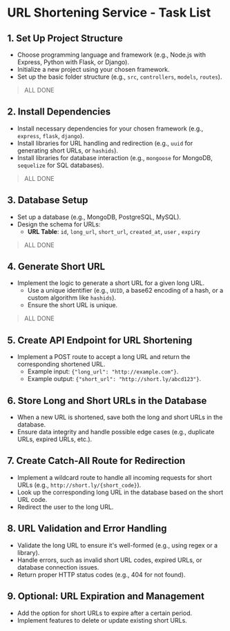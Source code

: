 # URL Shortening Service - Task List

## 1. **Set Up Project Structure**
   - Choose programming language and framework (e.g., Node.js with Express, Python with Flask, or Django).
   - Initialize a new project using your chosen framework.
   - Set up the basic folder structure (e.g., `src`, `controllers`, `models`, `routes`).
> ALL DONE

## 2. **Install Dependencies**
   - Install necessary dependencies for your chosen framework (e.g., `express`, `flask`, `django`).
   - Install libraries for URL handling and redirection (e.g., `uuid` for generating short URLs, or `hashids`).
   - Install libraries for database interaction (e.g., `mongoose` for MongoDB, `sequelize` for SQL databases).
> ALL DONE

## 3. **Database Setup**
   - Set up a database (e.g., MongoDB, PostgreSQL, MySQL).
   - Design the schema for URLs:
     - **URL Table**: `id`, `long_url`, `short_url`, `created_at`, `user` , `expiry`
> ALL DONE

## 4. **Generate Short URL**
   - Implement the logic to generate a short URL for a given long URL.
     - Use a unique identifier (e.g., `UUID`, a base62 encoding of a hash, or a custom algorithm like `hashids`).
     - Ensure the short URL is unique.
> ALL DONE


## 5. **Create API Endpoint for URL Shortening**
   - Implement a POST route to accept a long URL and return the corresponding shortened URL.
     - Example input: `{"long_url": "http://example.com"}`.
     - Example output: `{"short_url": "http://short.ly/abcd123"}`.
   
## 6. **Store Long and Short URLs in the Database**
   - When a new URL is shortened, save both the long and short URLs in the database.
   - Ensure data integrity and handle possible edge cases (e.g., duplicate URLs, expired URLs, etc.).

## 7. **Create Catch-All Route for Redirection**
   - Implement a wildcard route to handle all incoming requests for short URLs (e.g., `http://short.ly/{short_code}`).
   - Look up the corresponding long URL in the database based on the short URL code.
   - Redirect the user to the long URL.

## 8. **URL Validation and Error Handling**
   - Validate the long URL to ensure it's well-formed (e.g., using regex or a library).
   - Handle errors, such as invalid short URL codes, expired URLs, or database connection issues.
   - Return proper HTTP status codes (e.g., 404 for not found).

## 9. **Optional: URL Expiration and Management**
   - Add the option for short URLs to expire after a certain period.
   - Implement features to delete or update existing short URLs.
   
<!-- ## 10. **Testing**
   - Write unit tests for generating short URLs and performing redirections.
   - Test the catch-all redirection route and ensure correct mapping between short and long URLs.
   - Use testing libraries like `jest`, `mocha`, or `unittest`.

## 11. **Documentation**
   - Write API documentation explaining the available endpoints and how to use them.
   - Include examples of input data and responses.
   - Document how the URL shortening works and how to access shortened links.

## 12. **Deploy the Service**
   - Deploy the API to a cloud provider (e.g., Heroku, AWS, DigitalOcean).
   - Set up environment variables (e.g., database URL) and configure production settings.

## 13. **Security and Performance Enhancements**
   - Ensure that the database is optimized for fast URL lookups.
   - Implement rate-limiting to prevent abuse of the URL shortening service.
   - Consider using HTTPS for secure communication.

## 14. **Refactor and Optimize Code**
   - Refactor the code for better readability and maintainability.
   - Optimize the database schema for faster lookups and storage efficiency.
 -->
